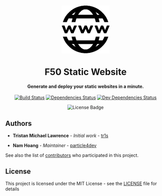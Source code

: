 <p align="center">
	<img src="./logo.png" width="150" />
</p>

<h1 align="center">
	F50 Static Website
	<br>
</h1>

<h4 align="center">Generate and deploy your static websites in a minute.</h4>

<div align="center">

[![Build Status](https://travis-ci.com/particle4dev/f50-staticweb.svg?branch=master)](https://travis-ci.com/particle4dev/f50-staticweb)
[![Dependencies Status](https://img.shields.io/david/particle4dev/f50-staticweb.svg)](https://github.com/particle4dev/f50-staticweb)
[![Dev Dependencies Status](https://img.shields.io/david/dev/particle4dev/f50-staticweb.svg)](https://github.com/particle4dev/f50-staticweb)
<!-- [![Twitter Badge](https://img.shields.io/badge/chat-twitter-blue.svg)](https://twitter.com/triscodes) -->
![License Badge](https://img.shields.io/github/license/particle4dev/f50-staticweb.svg)
<!-- [![Donate Badge](https://img.shields.io/badge/buy%20me%20a%20tea-donate-yellow.svg)](https://paypal.me/Nightizm) -->

</div>

## Authors

* **Tristan Michael Lawrence** - *Initial work* - [tr1s](https://github.com/tr1s)

* **Nam Hoang** - *Maintainer* - [particle4dev](https://github.com/particle4dev)

See also the list of [contributors](AUTHORS) who participated in this project.

## License

This project is licensed under the MIT License - see the [LICENSE](LICENSE) file for details


